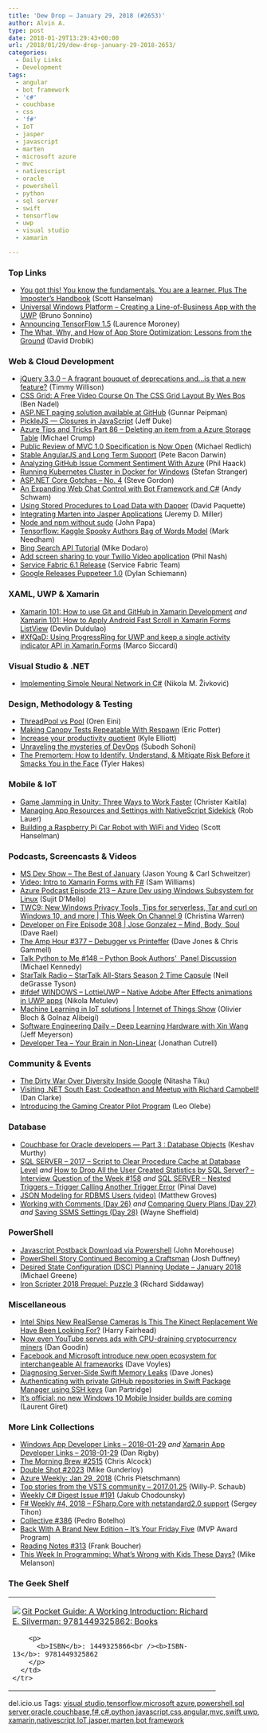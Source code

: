 ```yaml
---
title: 'Dew Drop – January 29, 2018 (#2653)'
author: Alvin A.
type: post
date: 2018-01-29T13:29:43+00:00
url: /2018/01/29/dew-drop-january-29-2018-2653/
categories:
  - Daily Links
  - Development
tags:
  - angular
  - bot framework
  - 'c#'
  - couchbase
  - css
  - 'f#'
  - IoT
  - jasper
  - javascript
  - marten
  - microsoft azure
  - mvc
  - nativescript
  - oracle
  - powershell
  - python
  - sql server
  - swift
  - tensorflow
  - uwp
  - visual studio
  - xamarin

---
```

### <a name="top"></a>Top Links

  * <a href="http://feeds.hanselman.com/~/520511902/0/scotthanselman~You-got-this-You-know-the-fundamentals-You-are-a-learner-Plus-The-Imposters-Handbook.aspx" target="_blank">You got this! You know the fundamentals. You are a learner. Plus The Imposter&#8217;s Handbook</a> (Scott Hanselman)
  * <a href="https://msdn.microsoft.com/en-us/magazine/mt814994" target="_blank">Universal Windows Platform &#8211; Creating a Line-of-Business App with the UWP</a> (Bruno Sonnino)
  * <a href="http://feedproxy.google.com/~r/GDBcode/~3/Mri5dCS_ISI/announcing-tensorflow-15.html" target="_blank">Announcing TensorFlow 1.5</a> (Laurence Moroney)
  * <a href="https://blogs.msdn.microsoft.com/vsappcenter/guest-blog-the-what-why-and-how-of-app-store-optimization-lessons-from-the-ground/" target="_blank">The What, Why, and How of App Store Optimization: Lessons from the Ground</a> (David Drobik)



### <a name="web"></a>Web & Cloud Development

  * <a href="https://blog.jquery.com/2018/01/19/jquery-3-3-0-a-fragrant-bouquet-of-deprecations-and-is-that-a-new-feature/?ref=webdesignernews.com" target="_blank">jQuery 3.3.0 – A fragrant bouquet of deprecations and…is that a new feature?</a> (Timmy Willison)
  * <a href="https://www.bennadel.com/blog/3403-css-grid-a-free-video-course-on-the-css-grid-layout-by-wes-bos.htm" target="_blank">CSS Grid: A Free Video Course On The CSS Grid Layout By Wes Bos</a> (Ben Nadel)
  * <a href="http://feedproxy.google.com/~r/gunnarpeipman/~3/S9X4erYP-aw/" target="_blank">ASP.NET paging solution available at GitHub</a> (Gunnar Peipman)
  * <a href="https://hackernoon.com/picklejs-closures-in-javascript-1cd35576f060?source=rss----3a8144eabfe3---4" target="_blank">PickleJS — Closures in JavaScript</a> (Jeff Duke)
  * <a href="https://www.michaelcrump.net/azure-tips-and-tricks86/" target="_blank">Azure Tips and Tricks Part 86 &#8211; Deleting an item from a Azure Storage Table</a> (Michael Crump)
  * <a href="http://www.infoq.com/news/2018/01/mvc-1.0-public-review?utm_campaign=infoq_content&utm_source=infoq&utm_medium=feed&utm_term=global" target="_blank">Public Review of MVC 1.0 Specification is Now Open</a> (Michael Redlich)
  * <a href="https://blog.angular.io/stable-angularjs-and-long-term-support-7e077635ee9c?source=rss----447683c3d9a3---4" target="_blank">Stable AngularJS and Long Term Support</a> (Pete Bacon Darwin)
  * <a href="http://feeds.haacked.com/~r/haacked/~3/GOHhoJP5O0Y/" target="_blank">Analyzing GitHub Issue Comment Sentiment With Azure</a> (Phil Haack)
  * <a href="https://blogs.technet.microsoft.com/stefan_stranger/2018/01/27/running-kubernetes-cluster-in-docker-for-windows/" target="_blank">Running Kubernetes Cluster in Docker for Windows</a> (Stefan Stranger)
  * <a href="https://www.stevejgordon.co.uk/asp-net-core-gotchas-4-value-cannot-be-null-connectionstring-ef-migrations" target="_blank">ASP.NET Core Gotchas – No. 4</a> (Steve Gordon)
  * <a href="http://www.schwammysays.net/an-expanding-web-chat-control-with-bot-framework-and-c/" target="_blank">An Expanding Web Chat Control with Bot Framework and C#</a> (Andy Schwam)
  * <a href="http://www.davepaquette.com/archive/2018/01/28/using-stored-procedures-to-load-data-with-dapper.aspx" target="_blank">Using Stored Procedures to Load Data with Dapper</a> (David Paquette)
  * <a href="https://jeremydmiller.com/2018/01/28/integrating-marten-into-jasper-applications/" target="_blank">Integrating Marten into Jasper Applications</a> (Jeremy D. Miller)
  * <a href="https://johnpapa.net/node-and-npm-without-sudo/" target="_blank">Node and npm without sudo</a> (John Papa)
  * <a href="http://feedproxy.google.com/~r/MarkNeedham/~3/k9YENMF0e30/" target="_blank">Tensorflow: Kaggle Spooky Authors Bag of Words Model</a> (Mark Needham)
  * <a href="http://feedproxy.google.com/~r/ProgrammableWeb/~3/3vOqfGPzwIs/28" target="_blank">Bing Search API Tutorial</a> (Mike Dodaro)
  * <a href="https://twilioinc.wpengine.com/2018/01/screen-sharing-twilio-video.html" target="_blank">Add screen sharing to your Twilio Video application</a> (Phil Nash)
  * <a href="https://blogs.msdn.microsoft.com/azureservicefabric/2018/01/26/service-fabric-6-1-release/" target="_blank">Service Fabric 6.1 Release</a> (Service Fabric Team)
  * <a href="http://www.infoq.com/news/2018/01/puppeteer-1-released?utm_campaign=infoq_content&utm_source=infoq&utm_medium=feed&utm_term=global" target="_blank">Google Releases Puppeteer 1.0</a> (Dylan Schiemann)



### <a name="silverlight"></a>XAML, UWP & Xamarin

  * <a href="https://devlinduldulao.pro/how-to-use-git-and-github-in-xamarin-development/" target="_blank">Xamarin 101: How to use Git and GitHub in Xamarin Development</a> _and_ <a href="https://devlinduldulao.pro/how-to-apply-android-fast-scroll-in-xamarin-forms-listview/" target="_blank">Xamarin 101: How to Apply Android Fast Scroll in Xamarin Forms ListView</a> (Devlin Duldulao)
  * <a href="https://msicc.net/xfqad-using-progressring-for-uwp-and-keep-a-single-activity-indicator-api-in-xamarin-forms/" target="_blank">#XfQaD: Using ProgressRing for UWP and keep a single activity indicator API in Xamarin.Forms</a> (Marco Siccardi)



### <a name="dotnet"></a>Visual Studio & .NET

  * <a href="https://rubikscode.net/2018/01/29/implementing-simple-neural-network-in-c/" target="_blank">Implementing Simple Neural Network in C#</a> (Nikola M. Živković)



### <a name="design"></a>Design, Methodology & Testing

  * <a href="http://feedproxy.google.com/~r/AyendeRahien/~3/qUvJA0gJi9E/threadpool-vs-pool-thread" target="_blank">ThreadPool vs Pool</a> (Oren Eini)
  * <a href="http://pottereric.github.com/2018/01/27/making-canopy-tests-repeatable-with-respawn/" target="_blank">Making Canopy Tests Repeatable With Respawn</a> (Eric Potter)
  * <a href="https://enterprise.microsoft.com/en-us/articles/blog/microsoft-in-business/increase-your-productivity-quotient/" target="_blank">Increase your productivity quotient</a> (Kyle Elliott)
  * <a href="http://feedproxy.google.com/~r/netCurryRecentArticles/~3/gVmj6JGqttQ/ShowArticle.aspx" target="_blank">Unraveling the mysteries of DevOps</a> (Subodh Sohoni)
  * <a href="https://www.7pace.com/blog/the-premortem-how-to-identify-understand-mitigate-risk-before-it-smacks-you-in-the-face" target="_blank">The Premortem: How to Identify, Understand, & Mitigate Risk Before it Smacks You in the Face</a> (Tyler Hakes)



### <a name="mobile"></a>Mobile & IoT

  * <a href="https://developer.amazon.com/blogs/appstore/post/464806a8-944b-4695-a12f-53cd5c327a8a/game-jamming-in-unity-three-ways-to-work-faster" target="_blank">Game Jamming in Unity: Three Ways to Work Faster</a> (Christer Kaitila)
  * <a href="https://www.nativescript.org/blog/managing-app-resources-and-settings-with-nativescript-sidekick" target="_blank">Managing App Resources and Settings with NativeScript Sidekick</a> (Rob Lauer)
  * <a href="http://feeds.hanselman.com/~/520953416/0/scotthanselman~Building-a-Raspberry-Pi-Car-Robot-with-WiFi-and-Video.aspx" target="_blank">Building a Raspberry Pi Car Robot with WiFi and Video</a> (Scott Hanselman)



### <a name="podcasts"></a>Podcasts, Screencasts & Videos

  * <a href="http://msdevshow.com/2018/01/the-best-of-january/" target="_blank">MS Dev Show &#8211; The Best of January</a> (Jason Young & Carl Schweitzer)
  * <a href="http://www.codingwithsam.com/video-intro-xamarin-forms-f/" target="_blank">Video: Intro to Xamarin Forms with F#</a> (Sam Williams)
  * <a href="http://azpodcast.azurewebsites.net/post/Episode-213-Azure-Dev-using-Windows-Subsystem-for-Linux" target="_blank">Azure Podcast Episode 213 &#8211; Azure Dev using Windows Subsystem for Linux</a> (Sujit D&#8217;Mello)
  * <a href="https://channel9.msdn.com/Shows/This+Week+On+Channel+9/TWC9-New-Windows-Privacy-Tools-Tips-for-serverless-Tar-and-curl-on-Windows-10-and-more?WT.mc_id=DX_MVP4025064" target="_blank">TWC9: New Windows Privacy Tools, Tips for serverless, Tar and curl on Windows 10, and more | This Week On Channel 9</a> (Christina Warren)
  * <a href="http://developeronfire.com/podcast/episode-308-jose-gonzalez-mind-body-soul" target="_blank">Developer on Fire Episode 308 | Jose Gonzalez &#8211; Mind, Body, Soul</a> (Dave Rael)
  * <a href="http://feedproxy.google.com/~r/TheAmpHour/~3/tGyUfgimat4/" target="_blank">The Amp Hour #377 – Debugger vs Printeffer</a> (Dave Jones & Chris Gammell)
  * <a href="https://talkpython.fm/episodes/show/148/python-book-authors-panel-discussion" target="_blank">Talk Python to Me #148 &#8211; Python Book Authors&#8217;&nbsp; Panel Discussion</a> (Michael Kennedy)
  * <a href="https://soundcloud.com/startalk/startalk-all-stars-season-2-time-capsule" target="_blank">StarTalk Radio &#8211; StarTalk All-Stars Season 2 Time Capsule</a> (Neil deGrasse Tyson)
  * <a href="http://blogs.windows.com/buildingapps/2018/01/26/ifdef-windows-lottieuwp-native-adobe-effects-animations-uwp-apps/?WT.mc_id=DX_MVP4025064" target="_blank">#ifdef WINDOWS – LottieUWP – Native Adobe After Effects animations in UWP apps</a> (Nikola Metulev)
  * <a href="https://channel9.msdn.com/Shows/Internet-of-Things-Show/Machine-Learning-in-IoT-solutions?WT.mc_id=DX_MVP4025064" target="_blank">Machine Learning in IoT solutions | Internet of Things Show</a> (Olivier Bloch & Golnaz Alibeigi)
  * <a href="https://softwareengineeringdaily.com/2018/01/29/deep-learning-hardware-with-xin-wang/" target="_blank">Software Engineering Daily &#8211; Deep Learning Hardware with Xin Wang</a> (Jeff Meyerson)
  * <a href="http://developertea.simplecast.fm/604fd80d" target="_blank">Developer Tea &#8211; Your Brain in Non-Linear</a> (Jonathan Cutrell)



### <a name="events"></a>Community & Events

  * <a href="https://www.wired.com/story/the-dirty-war-over-diversity-inside-google/" target="_blank">The Dirty War Over Diversity Inside Google</a> (Nitasha Tiku)
  * <a href="http://www.danclarke.com/dotnetsoutheast-codeathon-richardcampbell" target="_blank">Visiting .NET South East: Codeathon and Meetup with Richard Campbell!</a> (Dan Clarke)
  * <a href="https://developers.facebook.com/blog/post/2018/01/26/gaming-creator-pilot-program/" target="_blank">Introducing the Gaming Creator Pilot Program</a> (Leo Olebe)



### <a name="sql"></a>Database

  * <a href="https://blog.couchbase.com/couchbase-oracle-developers-part-3-database-objects/" target="_blank">Couchbase for Oracle developers — Part 3 : Database Objects</a> (Keshav Murthy)
  * <a href="https://blog.sqlauthority.com/2018/01/27/sql-server-2017-script-clear-procedure-cache-database-level/" target="_blank">SQL SERVER – 2017 – Script to Clear Procedure Cache at Database Level</a> _and_ <a href="https://blog.sqlauthority.com/2018/01/28/drop-user-created-statistics-sql-server-interview-question-week-158/" target="_blank">How to Drop All the User Created Statistics by SQL Server? – Interview Question of the Week #158</a> _and_ <a href="https://blog.sqlauthority.com/2018/01/29/sql-server-nested-triggers-trigger-calling-another-trigger-error/" target="_blank">SQL SERVER – Nested Triggers – Trigger Calling Another Trigger Error</a> (Pinal Dave)
  * <a href="https://blog.couchbase.com/json-modeling-rdbms-users-video/" target="_blank">JSON Modeling for RDBMS Users (video)</a> (Matthew Groves)
  * <a href="https://blog.waynesheffield.com/wayne/archive/2018/01/working-comments-day-26/" target="_blank">Working with Comments (Day 26)</a> _and_ <a href="https://blog.waynesheffield.com/wayne/archive/2018/01/comparing-query-plans-day-28/" target="_blank">Comparing Query Plans (Day 27)</a> _and_ <a href="https://blog.waynesheffield.com/wayne/archive/2018/01/saving-ssms-settings/" target="_blank">Saving SSMS Settings (Day 28)</a> (Wayne Sheffield)



### <a name="ps"></a>PowerShell

  * <a href="http://www.sqlservercentral.com/blogs/john-morehouse-sqlruscom/2018/01/26/javascript-postback-download-via-powershell/" target="_blank">Javascript Postback Download via Powershell</a> (John Morehouse)
  * <a href="https://powershell.org/2018/01/28/powershell-story-continued-becoming-a-craftsman/" target="_blank">PowerShell Story Continued Becoming a Craftsman</a> (Josh Duffney)
  * <a href="https://blogs.msdn.microsoft.com/powershell/2018/01/26/dsc-planning-update-january-2018/" target="_blank">Desired State Configuration (DSC) Planning Update – January 2018</a> (Michael Greene)
  * <a href="https://powershell.org/2018/01/28/iron-scripter-2018-prequel-puzzle-3/" target="_blank">Iron Scripter 2018 Prequel: Puzzle 3</a> (Richard Siddaway)



### <a name="misc"></a>Miscellaneous

  * <a href="http://www.i-programmer.info/news/194-kinect/11500-intel-ships-new-realsense-cameras-is-this-the-kinect-replacement-we-have-been-looking-for.html" target="_blank">Intel Ships New RealSense Cameras Is This The Kinect Replacement We Have Been Looking For?</a> (Harry Fairhead)
  * <a href="https://arstechnica.com/information-technology/2018/01/now-even-youtube-serves-ads-with-cpu-draining-cryptocurrency-miners/" target="_blank">Now even YouTube serves ads with CPU-draining cryptocurrency miners</a> (Dan Goodin)
  * <a href="https://research.fb.com/facebook-and-microsoft-introduce-new-open-ecosystem-for-interchangeable-ai-frameworks/#new_tab" target="_blank">Facebook and Microsoft introduce new open ecosystem for interchangeable AI frameworks</a> (Dave Voyles)
  * <a href="https://developer.ibm.com/swift/2018/01/26/diagnosing-server-side-swift-memory-leaks/" target="_blank">Diagnosing Server-Side Swift Memory Leaks</a> (Dave Jones)
  * <a href="https://developer.ibm.com/swift/2018/01/26/package-manager-private-ssh/" target="_blank">Authenticating with private GitHub repositories in Swift Package Manager using SSH keys</a> (Ian Partridge)
  * <a href="http://feedproxy.google.com/~r/winbetadotorg/~3/0Oe-HIaetgY/its-official-no-new-windows-10-mobile-insider-builds-are-coming" target="_blank">It’s official: no new Windows 10 Mobile Insider builds are coming</a> (Laurent Giret)



### <a name="links"></a>More Link Collections

  * <a href="https://www.windowsappdev.com/2018/01/windows-app-developer-links-2018-01-29/" target="_blank">Windows App Developer Links &#8211; 2018-01-29</a> _and_ <a href="https://www.allaboutxamarin.com/2018/01/xamarin-app-developer-links-2018-01-29/" target="_blank">Xamarin App Developer Links &#8211; 2018-01-29</a> (Dan Rigby)
  * <a href="http://feedproxy.google.com/~r/ReflectivePerspective/~3/k5CxyJIjrmQ/" target="_blank">The Morning Brew #2515</a> (Chris Alcock)
  * <a href="https://afreshcup.com/home/2018/01/29/double-shot-2023.html" target="_blank">Double Shot #2023</a> (Mike Gunderloy)
  * <a href="https://buildazure.com/2018/01/29/azure-weekly-jan-29-2018/" target="_blank">Azure Weekly: Jan 29, 2018</a> (Chris Pietschmann)
  * <a href="https://blogs.msdn.microsoft.com/devops/2018/01/26/top-stories-from-the-vsts-community-2017-01-25/" target="_blank">Top stories from the VSTS community – 2017.01.25</a> (Willy-P. Schaub)
  * <a href="http://feedproxy.google.com/~r/digest-csharp/~3/WLKJFnVwmfM/191" target="_blank">Weekly C# Digest Issue #191</a> (Jakub Chodounsky)
  * <a href="https://sergeytihon.com/2018/01/26/f-weekly-4-2018-fsharp-core-with-netstandard2-0-support/" target="_blank">F# Weekly #4, 2018 – FSharp.Core with netstandard2.0 support</a> (Sergey Tihon)
  * <a href="http://feedproxy.google.com/~r/tympanus/~3/-wg4i-3RBfM/" target="_blank">Collective #386</a> (Pedro Botelho)
  * <a href="https://blogs.msdn.microsoft.com/mvpawardprogram/2018/01/26/friday-five-january-26th/" target="_blank">Back With A Brand New Edition – It’s Your Friday Five</a> (MVP Award Program)
  * <a href="http://www.frankysnotes.com/2018/01/reading-notes-313.html" target="_blank">Reading Notes #313</a> (Frank Boucher)
  * <a href="https://thenewstack.io/week-programming-bbs-games-whats-wrong-kids-days/" target="_blank">This Week In Programming: What’s Wrong with Kids These Days?</a> (Mike Melanson)



### <a name="shelf"></a>The Geek Shelf

<div class="wlWriterEditableSmartContent" id="scid:7dc1bd33-94bd-46fd-a20b-0131235bcd47:421506f7-e930-4eeb-817b-f62ec3cfc13b" style="margin: 0px; padding: 0px; float: none; display: inline;">
  <table cellspacing="0" cellpadding="2" width="400" border="0" unselectable="on">
    <tr>
      <td valign="top" width="400">
        <p>
          <a title="Git Pocket Guide: A Working Introduction: Richard E. Silverman: 9781449325862: Books" href="http://www.amazon.com/exec/obidos/ASIN/1449325866/amavin-20"><img data-recalc-dims="1" decoding="async" src="https://i0.wp.com/images-na.ssl-images-amazon.com/images/I/41VaitbtWGL._AC_US218_.jpg?w=660&#038;ssl=1" border="0" align="left" style="float:left" />Git Pocket Guide: A Working Introduction: Richard E. Silverman: 9781449325862: Books</a>
        </p>
        
        <p>
          <b>ISBN</b>: 1449325866<br /><b>ISBN-13</b>: 9781449325862
        </p>
      </td>
    </tr>
  </table>
</div>



<div class="wlWriterEditableSmartContent" id="scid:77ECF5F8-D252-44F5-B4EB-D463C5396A79:1c3d755f-f474-472e-96ca-7fddf8cc3459" style="margin: 0px; padding: 0px; float: none; display: inline;">
  del.icio.us Tags: <a href="http://del.icio.us/popular/visual+studio" rel="tag">visual studio</a>,<a href="http://del.icio.us/popular/tensorflow" rel="tag">tensorflow</a>,<a href="http://del.icio.us/popular/microsoft+azure" rel="tag">microsoft azure</a>,<a href="http://del.icio.us/popular/powershell" rel="tag">powershell</a>,<a href="http://del.icio.us/popular/sql+server" rel="tag">sql server</a>,<a href="http://del.icio.us/popular/oracle" rel="tag">oracle</a>,<a href="http://del.icio.us/popular/couchbase" rel="tag">couchbase</a>,<a href="http://del.icio.us/popular/f%23" rel="tag">f#</a>,<a href="http://del.icio.us/popular/c%23" rel="tag">c#</a>,<a href="http://del.icio.us/popular/python" rel="tag">python</a>,<a href="http://del.icio.us/popular/javascript" rel="tag">javascript</a>,<a href="http://del.icio.us/popular/css" rel="tag">css</a>,<a href="http://del.icio.us/popular/angular" rel="tag">angular</a>,<a href="http://del.icio.us/popular/mvc" rel="tag">mvc</a>,<a href="http://del.icio.us/popular/swift" rel="tag">swift</a>,<a href="http://del.icio.us/popular/uwp" rel="tag">uwp</a>,<a href="http://del.icio.us/popular/xamarin" rel="tag">xamarin</a>,<a href="http://del.icio.us/popular/nativescript" rel="tag">nativescript</a>,<a href="http://del.icio.us/popular/IoT" rel="tag">IoT</a>,<a href="http://del.icio.us/popular/jasper" rel="tag">jasper</a>,<a href="http://del.icio.us/popular/marten" rel="tag">marten</a>,<a href="http://del.icio.us/popular/bot+framework" rel="tag">bot framework</a>
</div>